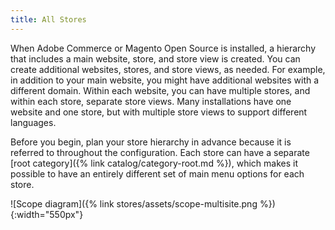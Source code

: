 ```yaml
---
title: All Stores
---
```


When Adobe Commerce or Magento Open Source is installed, a hierarchy that includes a main website, store, and store view is created. You can create additional websites, stores, and store views, as needed. For example, in addition to your main website, you might have additional websites with a different domain. Within each website, you can have multiple stores, and within each store, separate store views. Many installations have one website and one store, but with multiple store views to support different languages.

Before you begin, plan your store hierarchy in advance because it is referred to throughout the configuration. Each store can have a separate [root category]({% link catalog/category-root.md %}), which makes it possible to have an entirely different set of main menu options for each store.

![Scope diagram]({% link stores/assets/scope-multisite.png %}){:width="550px"}
